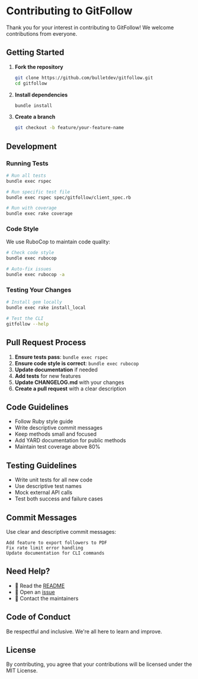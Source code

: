 # Contributing to GitFollow

Thank you for your interest in contributing to GitFollow! We welcome contributions from everyone.

## Getting Started

1. **Fork the repository**
   ```bash
   git clone https://github.com/bulletdev/gitfollow.git
   cd gitfollow
   ```

2. **Install dependencies**
   ```bash
   bundle install
   ```

3. **Create a branch**
   ```bash
   git checkout -b feature/your-feature-name
   ```

## Development

### Running Tests

```bash
# Run all tests
bundle exec rspec

# Run specific test file
bundle exec rspec spec/gitfollow/client_spec.rb

# Run with coverage
bundle exec rake coverage
```

### Code Style

We use RuboCop to maintain code quality:

```bash
# Check code style
bundle exec rubocop

# Auto-fix issues
bundle exec rubocop -a
```

### Testing Your Changes

```bash
# Install gem locally
bundle exec rake install_local

# Test the CLI
gitfollow --help
```

## Pull Request Process

1. **Ensure tests pass**: `bundle exec rspec`
2. **Ensure code style is correct**: `bundle exec rubocop`
3. **Update documentation** if needed
4. **Add tests** for new features
5. **Update CHANGELOG.md** with your changes
6. **Create a pull request** with a clear description

## Code Guidelines

- Follow Ruby style guide
- Write descriptive commit messages
- Keep methods small and focused
- Add YARD documentation for public methods
- Maintain test coverage above 80%

## Testing Guidelines

- Write unit tests for all new code
- Use descriptive test names
- Mock external API calls
- Test both success and failure cases

## Commit Messages

Use clear and descriptive commit messages:

```
Add feature to export followers to PDF
Fix rate limit error handling
Update documentation for CLI commands
```

## Need Help?

- 📖 Read the [README](README.md)
- 💬 Open an [issue](https://github.com/bulletdev/gitfollow/issues)
- 📧 Contact the maintainers

## Code of Conduct

Be respectful and inclusive. We're all here to learn and improve.

## License

By contributing, you agree that your contributions will be licensed under the MIT License.
